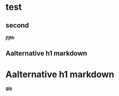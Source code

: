 # test
## second
##### fifth

Aalternative h1 markdown
-

Aalternative h1 markdown
=

[__gio__](https://github.com/lantinios/test "sssssssssssss")
